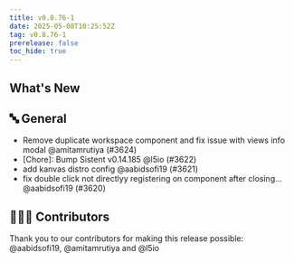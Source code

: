 ```yaml
---
title: v0.8.76-1
date: 2025-05-08T10:25:52Z
tag: v0.8.76-1
prerelease: false
toc_hide: true
---
```


## What's New
## 🔤 General
- Remove duplicate workspace component and fix issue with views info modal @amitamrutiya (#3624)
- [Chore]: Bump Sistent v0.14.185 @l5io (#3622)
- add kanvas distro config @aabidsofi19 (#3621)
- fix double click not directlyy registering on component after closing… @aabidsofi19 (#3620)

## 👨🏽‍💻 Contributors

Thank you to our contributors for making this release possible:
@aabidsofi19, @amitamrutiya and @l5io
